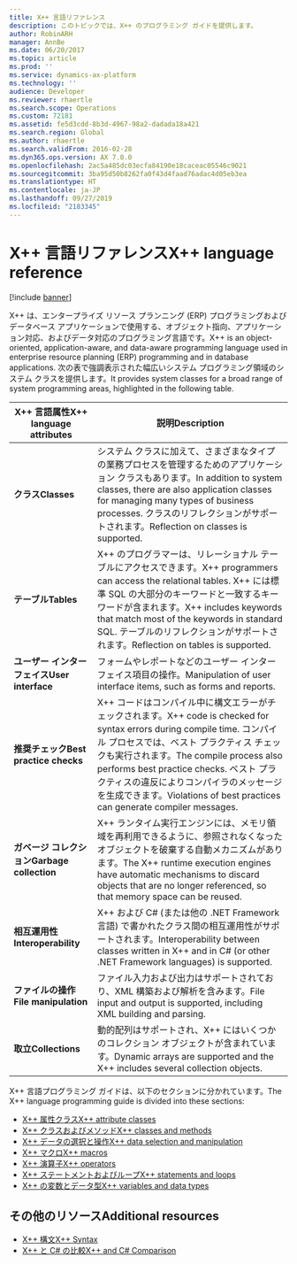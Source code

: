 ```yaml
---
title: X++ 言語リファレンス
description: このトピックでは、X++ のプログラミング ガイドを提供します。
author: RobinARH
manager: AnnBe
ms.date: 06/20/2017
ms.topic: article
ms.prod: ''
ms.service: dynamics-ax-platform
ms.technology: ''
audience: Developer
ms.reviewer: rhaertle
ms.search.scope: Operations
ms.custom: 72181
ms.assetid: fe5d3cdd-8b3d-4967-98a2-dadada18a421
ms.search.region: Global
ms.author: rhaertle
ms.search.validFrom: 2016-02-28
ms.dyn365.ops.version: AX 7.0.0
ms.openlocfilehash: 2ac5a485dc03ecfa84190e18caceac05546c9021
ms.sourcegitcommit: 3ba95d50b8262fa0f43d4faad76adac4d05eb3ea
ms.translationtype: HT
ms.contentlocale: ja-JP
ms.lasthandoff: 09/27/2019
ms.locfileid: "2183345"
---
```

# <a name="x-language-reference"></a><span data-ttu-id="566b5-103">X++ 言語リファレンス</span><span class="sxs-lookup"><span data-stu-id="566b5-103">X++ language reference</span></span>

[!include [banner](../includes/banner.md)]

<span data-ttu-id="566b5-104">X++ は、エンタープライズ リソース プランニング (ERP) プログラミングおよびデータベース アプリケーションで使用する、オブジェクト指向、アプリケーション対応、およびデータ対応のプログラミング言語です。</span><span class="sxs-lookup"><span data-stu-id="566b5-104">X++ is an object-oriented, application-aware, and data-aware programming language used in enterprise resource planning (ERP) programming and in database applications.</span></span> <span data-ttu-id="566b5-105">次の表で強調表示された幅広いシステム プログラミング領域のシステム クラスを提供します。</span><span class="sxs-lookup"><span data-stu-id="566b5-105">It provides system classes for a broad range of system programming areas, highlighted in the following table.</span></span>

| <span data-ttu-id="566b5-106">**X++ 言語属性**</span><span class="sxs-lookup"><span data-stu-id="566b5-106">**X++ language attributes**</span></span> | <span data-ttu-id="566b5-107">**説明**</span><span class="sxs-lookup"><span data-stu-id="566b5-107">**Description**</span></span> |
|-----|-----|
| <span data-ttu-id="566b5-108">**クラス**</span><span class="sxs-lookup"><span data-stu-id="566b5-108">**Classes**</span></span>                 | <span data-ttu-id="566b5-109">システム クラスに加えて、さまざまなタイプの業務プロセスを管理するためのアプリケーション クラスもあります。</span><span class="sxs-lookup"><span data-stu-id="566b5-109">In addition to system classes, there are also application classes for managing many types of business processes.</span></span> <span data-ttu-id="566b5-110">クラスのリフレクションがサポートされます。</span><span class="sxs-lookup"><span data-stu-id="566b5-110">Reflection on classes is supported.</span></span>            |
| <span data-ttu-id="566b5-111">**テーブル**</span><span class="sxs-lookup"><span data-stu-id="566b5-111">**Tables**</span></span>                  | <span data-ttu-id="566b5-112">X++ のプログラマーは、リレーショナル テーブルにアクセスできます。</span><span class="sxs-lookup"><span data-stu-id="566b5-112">X++ programmers can access the relational tables.</span></span> <span data-ttu-id="566b5-113">X++ には標準 SQL の大部分のキーワードと一致するキーワードが含まれます。</span><span class="sxs-lookup"><span data-stu-id="566b5-113">X++ includes keywords that match most of the keywords in standard SQL.</span></span> <span data-ttu-id="566b5-114">テーブルのリフレクションがサポートされます。</span><span class="sxs-lookup"><span data-stu-id="566b5-114">Reflection on tables is supported.</span></span> |
| <span data-ttu-id="566b5-115">**ユーザー インターフェイス**</span><span class="sxs-lookup"><span data-stu-id="566b5-115">**User interface**</span></span>          | <span data-ttu-id="566b5-116">フォームやレポートなどのユーザー インターフェイス項目の操作。</span><span class="sxs-lookup"><span data-stu-id="566b5-116">Manipulation of user interface items, such as forms and reports.</span></span>|
| <span data-ttu-id="566b5-117">**推奨チェック**</span><span class="sxs-lookup"><span data-stu-id="566b5-117">**Best practice checks**</span></span>    | <span data-ttu-id="566b5-118">X++ コードはコンパイル中に構文エラーがチェックされます。</span><span class="sxs-lookup"><span data-stu-id="566b5-118">X++ code is checked for syntax errors during compile time.</span></span> <span data-ttu-id="566b5-119">コンパイル プロセスでは、ベスト プラクティス チェックも実行されます。</span><span class="sxs-lookup"><span data-stu-id="566b5-119">The compile process also performs best practice checks.</span></span> <span data-ttu-id="566b5-120">ベスト プラクティスの違反によりコンパイラのメッセージを生成できます。</span><span class="sxs-lookup"><span data-stu-id="566b5-120">Violations of best practices can generate compiler messages.</span></span>|
| <span data-ttu-id="566b5-121">**ガベージ コレクション**</span><span class="sxs-lookup"><span data-stu-id="566b5-121">**Garbage collection**</span></span>      | <span data-ttu-id="566b5-122">X++ ランタイム実行エンジンには、メモリ領域を再利用できるように、参照されなくなったオブジェクトを破棄する自動メカニズムがあります。</span><span class="sxs-lookup"><span data-stu-id="566b5-122">The X++ runtime execution engines have automatic mechanisms to discard objects that are no longer referenced, so that memory space can be reused.</span></span> |
| <span data-ttu-id="566b5-123">**相互運用性**</span><span class="sxs-lookup"><span data-stu-id="566b5-123">**Interoperability**</span></span>        | <span data-ttu-id="566b5-124">X++ および C\# (または他の .NET Framework 言語) で書かれたクラス間の相互運用性がサポートされます。</span><span class="sxs-lookup"><span data-stu-id="566b5-124">Interoperability between classes written in X++ and in C\# (or other .NET Framework languages) is supported.</span></span>                                                       |
| <span data-ttu-id="566b5-125">**ファイルの操作**</span><span class="sxs-lookup"><span data-stu-id="566b5-125">**File manipulation**</span></span>       | <span data-ttu-id="566b5-126">ファイル入力および出力はサポートされており、XML 構築および解析を含みます。</span><span class="sxs-lookup"><span data-stu-id="566b5-126">File input and output is supported, including XML building and parsing.</span></span> |
| <span data-ttu-id="566b5-127">**取立**</span><span class="sxs-lookup"><span data-stu-id="566b5-127">**Collections**</span></span>             | <span data-ttu-id="566b5-128">動的配列はサポートされ、X++ にはいくつかのコレクション オブジェクトが含まれています。</span><span class="sxs-lookup"><span data-stu-id="566b5-128">Dynamic arrays are supported and the X++ includes several collection objects.</span></span>|

<span data-ttu-id="566b5-129">X++ 言語プログラミング ガイドは、以下のセクションに分かれています。</span><span class="sxs-lookup"><span data-stu-id="566b5-129">The X++ language programming guide is divided into these sections:</span></span> 
+ [<span data-ttu-id="566b5-130">X++ 属性クラス</span><span class="sxs-lookup"><span data-stu-id="566b5-130">X++ attribute classes</span></span>](xpp-attribute-classes.md) 
+ [<span data-ttu-id="566b5-131">X++ クラスおよびメソッド</span><span class="sxs-lookup"><span data-stu-id="566b5-131">X++ classes and methods</span></span>](xpp-classes-methods.md) 
+ [<span data-ttu-id="566b5-132">X++ データの選択と操作</span><span class="sxs-lookup"><span data-stu-id="566b5-132">X++ data selection and manipulation</span></span>](xpp-data-query.md) 
+ [<span data-ttu-id="566b5-133">X++ マクロ</span><span class="sxs-lookup"><span data-stu-id="566b5-133">X++ macros</span></span>](xpp-macros.md) 
+ [<span data-ttu-id="566b5-134">X++ 演算子</span><span class="sxs-lookup"><span data-stu-id="566b5-134">X++ operators</span></span>](xpp-operators.md) 
+ [<span data-ttu-id="566b5-135">X++ ステートメントおよびループ</span><span class="sxs-lookup"><span data-stu-id="566b5-135">X++ statements and loops</span></span>](xpp-statements-loops.md)
+ [<span data-ttu-id="566b5-136">X++ の変数とデータ型</span><span class="sxs-lookup"><span data-stu-id="566b5-136">X++ variables and data types</span></span>](xpp-variables-data-types.md)

## <a name="additional-resources"></a><span data-ttu-id="566b5-137">その他のリソース</span><span class="sxs-lookup"><span data-stu-id="566b5-137">Additional resources</span></span>
+ [<span data-ttu-id="566b5-138">X++ 構文</span><span class="sxs-lookup"><span data-stu-id="566b5-138">X++ Syntax</span></span>](xpp-syntax.md)
+ [<span data-ttu-id="566b5-139">X++ と C# の比較</span><span class="sxs-lookup"><span data-stu-id="566b5-139">X++ and C# Comparison</span></span>](xpp-cs-comparison.md)


